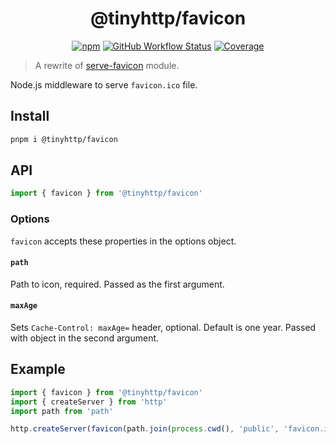 <div align="center">

# @tinyhttp/favicon

[![npm][npm-img]][npm-url] [![GitHub Workflow Status][gh-actions-img]][github-actions] [![Coverage][cov-img]][cov-url]

</div>

> A rewrite of [serve-favicon](https://github.com/expressjs/serve-favicon) module.

Node.js middleware to serve `favicon.ico` file.

## Install

```sh
pnpm i @tinyhttp/favicon
```

## API

```js
import { favicon } from '@tinyhttp/favicon'
```

### Options

`favicon` accepts these properties in the options object.

#### `path`

Path to icon, required. Passed as the first argument.

#### `maxAge`

Sets `Cache-Control: maxAge=` header, optional. Default is one year. Passed with object in the second argument.

## Example

```js
import { favicon } from '@tinyhttp/favicon'
import { createServer } from 'http'
import path from 'path'

http.createServer(favicon(path.join(process.cwd(), 'public', 'favicon.ico')).listen(3000)
```

[npm-url]: https://npmjs.com/package/@tinyhttp/favicon
[github-actions]: https://github.com/tinyhttp/favicon/actions
[gh-actions-img]: https://img.shields.io/github/workflow/status/tinyhttp/favicon/CI?style=for-the-badge&logo=github&label=&color=hotpink
[cov-img]: https://img.shields.io/coveralls/github/tinyhttp/favicon?style=for-the-badge&color=hotpink
[cov-url]: https://coveralls.io/github/tinyhttp/favicon
[npm-img]: https://img.shields.io/npm/dt/@tinyhttp/favicon?style=for-the-badge&color=hotpink
